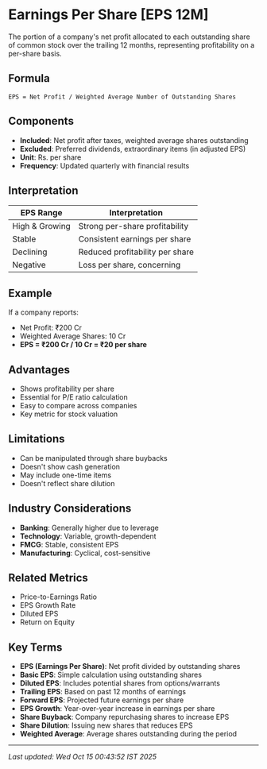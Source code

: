 # Earnings Per Share [EPS 12M]

The portion of a company's net profit allocated to each outstanding share of common stock over the trailing 12 months, representing profitability on a per-share basis.

## Formula
```text
EPS = Net Profit / Weighted Average Number of Outstanding Shares
```

## Components
- **Included**: Net profit after taxes, weighted average shares outstanding
- **Excluded**: Preferred dividends, extraordinary items (in adjusted EPS)
- **Unit**: Rs. per share
- **Frequency**: Updated quarterly with financial results

## Interpretation
| EPS Range | Interpretation |
|-----------|----------------|
| High & Growing | Strong per-share profitability |
| Stable | Consistent earnings per share |
| Declining | Reduced profitability per share |
| Negative | Loss per share, concerning |

## Example
If a company reports:
- Net Profit: ₹200 Cr
- Weighted Average Shares: 10 Cr
- **EPS = ₹200 Cr / 10 Cr = ₹20 per share**

## Advantages
- Shows profitability per share
- Essential for P/E ratio calculation
- Easy to compare across companies
- Key metric for stock valuation

## Limitations
- Can be manipulated through share buybacks
- Doesn't show cash generation
- May include one-time items
- Doesn't reflect share dilution

## Industry Considerations
- **Banking**: Generally higher due to leverage
- **Technology**: Variable, growth-dependent
- **FMCG**: Stable, consistent EPS
- **Manufacturing**: Cyclical, cost-sensitive

## Related Metrics
- Price-to-Earnings Ratio
- EPS Growth Rate
- Diluted EPS
- Return on Equity

## Key Terms
- **EPS (Earnings Per Share)**: Net profit divided by outstanding shares
- **Basic EPS**: Simple calculation using outstanding shares
- **Diluted EPS**: Includes potential shares from options/warrants
- **Trailing EPS**: Based on past 12 months of earnings
- **Forward EPS**: Projected future earnings per share
- **EPS Growth**: Year-over-year increase in earnings per share
- **Share Buyback**: Company repurchasing shares to increase EPS
- **Share Dilution**: Issuing new shares that reduces EPS
- **Weighted Average**: Average shares outstanding during the period

---
*Last updated: Wed Oct 15 00:43:52 IST 2025*
